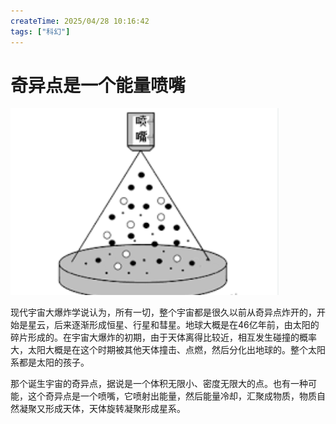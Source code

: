 ```yaml
---
createTime: 2025/04/28 10:16:42
tags: ["科幻"]
---
```


# 奇异点是一个能量喷嘴

![image-20250428101709816](assets/image-20250428101709816.png)

现代宇宙大爆炸学说认为，所有一切，整个宇宙都是很久以前从奇异点炸开的，开始是星云，后来逐渐形成恒星、行星和彗星。地球大概是在46亿年前，由太阳的碎片形成的。在宇宙大爆炸的初期，由于天体离得比较近，相互发生碰撞的概率大，太阳大概是在这个时期被其他天体撞击、点燃，然后分化出地球的。整个太阳系都是太阳的孩子。

那个诞生宇宙的奇异点，据说是一个体积无限小、密度无限大的点。也有一种可能，这个奇异点是一个喷嘴，它喷射出能量，然后能量冷却，汇聚成物质，物质自然凝聚又形成天体，天体旋转凝聚形成星系。

